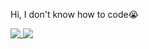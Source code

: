 Hi, I don't know how to code😭

<a href="https://github.com/anuraghazra/github-readme-stats">
  <img align="top" src="https://github-readme-stats.vercel.app/api?username=PatrickL546&show_icons=true&hide_title=true&include_all_commits=true&count_private=true&theme=graywhite&bg_color=0,e2619a,ffb3d4" />
</a>
<a href="https://github.com/anuraghazra/github-readme-stats">
  <img align="top" src="https://github-readme-stats.vercel.app/api/top-langs/?username=PatrickL546&hide_title=true&theme=graywhite&bg_color=0,ffb3d4,fcc2dc" />
</a>
                                                                                             
<!---
PatrickL546/PatrickL546 is a ✨ special ✨ repository because its `README.md` (this file) appears on your GitHub profile.
You can click the Preview link to take a look at your changes.
--->
